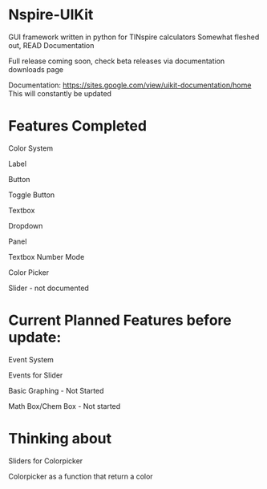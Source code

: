 # Nspire-UIKit
GUI framework written in python for TINspire calculators
Somewhat fleshed out, READ Documentation

Full release coming soon, check beta releases via documentation downloads page

Documentation:
https://sites.google.com/view/uikit-documentation/home
This will constantly be updated

# Features Completed

Color System

Label

Button

Toggle Button

Textbox

Dropdown

Panel

Textbox Number Mode

Color Picker

Slider - not documented

# Current Planned Features before update:

Event System

Events for Slider

Basic Graphing - Not Started

Math Box/Chem Box - Not started

# Thinking about

Sliders for Colorpicker

Colorpicker as a function that return a color


